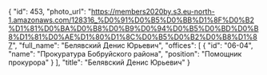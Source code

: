 {
    "id": 453,
    "photo_url": "https://members2020by.s3.eu-north-1.amazonaws.com/128316_%D0%91%D0%B5%D0%BB%D1%8F%D0%B2%D1%81%D0%BA%D0%B8%D0%B9%D0%94%D0%B5%D0%BD%D0%B8%D1%81%D0%AE%D1%80%D1%8C%D0%B5%D0%B2%D0%B8%D1%87",
    "full_name": "Белявский Денис Юрьевич",
    "offices": [
        {
            "id": "06-04",
            "name": "Прокуратура Бобруйского района",
            "position": "Помощник прокурора"
        }
    ],
    "title": "Белявский Денис Юрьевич"
}